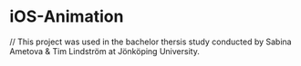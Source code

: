 # iOS-Animation

// This project was used in the bachelor thersis study conducted by Sabina Ametova & Tim Lindström at Jönköping University.
